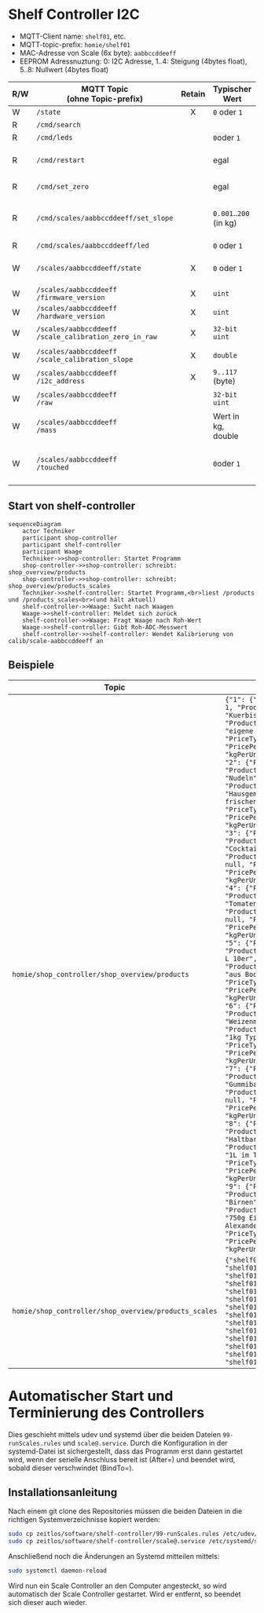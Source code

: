 # Shelf Controller I2C

- MQTT-Client name: `shelf01`, etc.
- MQTT-topic-prefix: `homie/shelf01`
- MAC-Adresse von Scale (6x byte): `aabbccddeeff`
- EEPROM Adressnuztung: 0: I2C Adresse, 1..4: Steigung (4bytes float), 5..8: Nullwert (4bytes float)

| R/W | MQTT Topic <br> (ohne Topic-prefix) | Retain | Typischer Wert | Aktion |
| --- | --- |:---:| --- | --- |
| W | `/state` | X | `0` oder `1` | online / offline, per Last-Will gesetzt |
| R | `/cmd/search` | | | Erneut nach Waagen suchen |
| R | `/cmd/leds` | | `0`oder `1` | Setze alle LEDs am Bus an/aus |
| R | `/cmd/restart` | | egal | Starte alle Waagen am Bus neu. Warte 8 Sekunden, bis dies sicher durchgeführt ist. |
| R | `/cmd/set_zero` | | egal | Setze den aktuellen Mittelwert als `scale_calibration_zero_in_raw` |
| R | `/cmd/scales/aabbccddeeff/set_slope` | | `0.001`..`200` (in kg) | Setze die Steiung zur Kalibration. (Messwert-`scale_calibration_zero_in_raw`)*Steigung = Wert in kg |
| R | `/cmd/scales/aabbccddeeff/led` |  | `0` oder `1` | Schalte individuelle LED ein/aus |
| W | `/scales/aabbccddeeff/state` | X | `0` oder `1` | online / offline (sollte jedoch `/state==0` sein, dann gelten diese Werte nur als historisch) |
| W | `/scales/aabbccddeeff`<br>`/firmware_version` | X | `uint`  | Wird von der Waage ausgelesen |
| W | `/scales/aabbccddeeff`<br>`/hardware_version` | X | `uint`  | Wird von der Waage ausgelesen |
| W | `/scales/aabbccddeeff`<br>`/scale_calibration_zero_in_raw` | X | `32-bit uint`  | Waagen-Kalibration Roh-ADC-Wert bei 0kg auf Waage |
| W | `/scales/aabbccddeeff`<br>`/scale_calibration_slope` | X | `double` | Waagen-Kalibration, Steigung nach Abzug des Roh-0kg-Werts, Ergebnis: kg |
| W | `/scales/aabbccddeeff`<br>`/i2c_address` | X | `9..117` (byte)  | I2C-Adresse der Waage, nur zur Info |
| W | `/scales/aabbccddeeff`<br>`/raw` | | `32-bit uint` | Roh-Messwert des ADCs (nur im Modus `-vv`) |
| W | `/scales/aabbccddeeff`<br>`/mass` | | Wert in kg, double | Aktuelle Masse unter Anwendung der Kalibration ggf. unter Berücksichtigung der Temperatur |
| W | `/scales/aabbccddeeff`<br>`/touched` | | `0`oder `1` | Wenn die Waage zuletzt mit dem Finger belastet wurde ODER eine Laständerung eintrat, dann soll hier eine `1` übermittelt werden. |

## Start von shelf-controller
```mermaid
sequenceDiagram
    actor Techniker
    participant shop-controller
    participant shelf-controller
    participant Waage
    Techniker->>shop-controller: Startet Programm
    shop-controller->>shop-controller: schreibt: shop_overview/products
    shop-controller->>shop-controller: schreibt: shop_overview/products_scales
    Techniker->>shelf-controller: Startet Programm,<br>liest /products und /products_scales<br>(und hält aktuell)
    shelf-controller->>Waage: Sucht nach Waagen
    Waage->>shelf-controller: Meldet sich zurück
    shelf-controller->>Waage: Fragt Waage nach Roh-Wert
    Waage->>shelf-controller: Gibt Roh-ADC-Messwert
    shelf-controller->>shelf-controller: Wendet Kalibrierung von calib/scale-aabbccddeeff an 
```

## Beispiele

| Topic | Wert | 
| --- | --- |
| `homie/shop_controller/shop_overview/products` | `{"1": {"ProductID": 1, "ProductName": "Kuerbis", "ProductDescription": "eigene Ernte", "PriceType": 0, "PricePerUnit": 4.0, "kgPerUnit": 1.67}, "2": {"ProductID": 2, "ProductName": "Nudeln", "ProductDescription": "Hausgemacht mit frischen Eiern", "PriceType": 0, "PricePerUnit": 2.6, "kgPerUnit": 0.5}, "3": {"ProductID": 3, "ProductName": "Cocktailtomaten", "ProductDescription": null, "PriceType": 0, "PricePerUnit": 4.45, "kgPerUnit": 0.5}, "4": {"ProductID": 4, "ProductName": "Tomaten", "ProductDescription": null, "PriceType": 0, "PricePerUnit": 2.15, "kgPerUnit": 0.6}, "5": {"ProductID": 5, "ProductName": "Eier L 10er", "ProductDescription": "aus Bodenhaltung", "PriceType": 0, "PricePerUnit": 3.3, "kgPerUnit": 0.6}, "6": {"ProductID": 6, "ProductName": "Weizenmehl", "ProductDescription": "1kg Type 550", "PriceType": 0, "PricePerUnit": 1.59, "kgPerUnit": 1.04}, "7": {"ProductID": 7, "ProductName": "Gummibaerchen", "ProductDescription": null, "PriceType": 0, "PricePerUnit": 1.9, "kgPerUnit": 0.155}, "8": {"ProductID": 8, "ProductName": "Haltbare Milch", "ProductDescription": "1L im Tetrapack", "PriceType": 0, "PricePerUnit": 1.69, "kgPerUnit": 1.1}, "9": {"ProductID": 9, "ProductName": "Birnen", "ProductDescription": "750g Eigene Ernte Alexander Lukas", "PriceType": 0, "PricePerUnit": 1.0, "kgPerUnit": 0.775}}}` |
| `homie/shop_controller/shop_overview/products_scales` | `{"shelf01/b963": 1, "shelf01/ca44": 2, "shelf01/d660": 5, "shelf01/3320": 6, "shelf01/1a6d": 7, "shelf01/1503": 8, "shelf01/12d4": 12, "shelf01/73d0": 17, "shelf01/95e": 18, "shelf01/2438": 19, "shelf01/84a7": 20, "shelf01/65c0": 21, "shelf01/7b87": 22, "shelf01/7e3e": 23}`


# Automatischer Start und Terminierung des Controllers

Dies geschieht mittels udev und systemd über die beiden Dateien `99-runScales.rules` und `scale@.service`. Durch die Konfiguration in der systemd-Datei ist sichergestellt, dass das Programm erst dann gestartet wird, wenn der serielle Anschluss bereit ist (After=) und beendet wird, sobald dieser verschwindet (BindTo=).

## Installationsanleitung

Nach einem git clone des Repositories müssen die beiden Dateien in die richtigen Systemverzeichnisse kopiert werden:

```bash
sudo cp zeitlos/software/shelf-controller/99-runScales.rules /etc/udev/rules.d/
sudo cp zeitlos/software/shelf-controller/scale@.service /etc/systemd/system/
```
Anschließend noch die Änderungen an Systemd mitteilen mittels:
```bash
sudo systemctl daemon-reload
```
Wird nun ein Scale Controller an den Computer angesteckt, so wird automatisch der Scale Controller gestartet. Wird er entfernt, so beendet sich dieser auch wieder.
